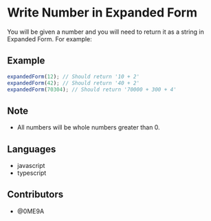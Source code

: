 # Write Number in Expanded Form

You will be given a number and you will need to return it as a string in Expanded Form. For example:

## Example

```javascript
expandedForm(12); // Should return '10 + 2'
expandedForm(42); // Should return '40 + 2'
expandedForm(70304); // Should return '70000 + 300 + 4'
```

## Note

- All numbers will be whole numbers greater than 0.

## Languages

- javascript
- typescript

## Contributors

- @0ME9A
